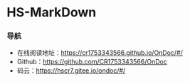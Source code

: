 # HS-MarkDown

### 导航

- 在线阅读地址：https://cr1753343566.github.io/OnDoc/#/
- Github：https://github.com/CR1753343566/OnDoc
- 码云：https://hscr7.gitee.io/ondoc/#/

